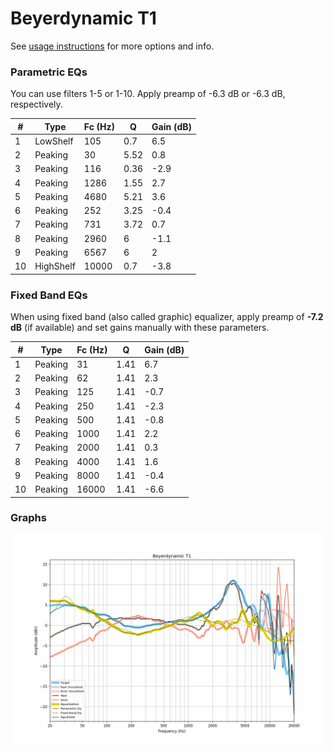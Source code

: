 # Beyerdynamic T1
See [usage instructions](https://github.com/jaakkopasanen/AutoEq#usage) for more options and info.

### Parametric EQs
You can use filters 1-5 or 1-10. Apply preamp of -6.3 dB or -6.3 dB, respectively.

|   # | Type      |   Fc (Hz) |    Q |   Gain (dB) |
|-----|-----------|-----------|------|-------------|
|   1 | LowShelf  |       105 | 0.7  |         6.5 |
|   2 | Peaking   |        30 | 5.52 |         0.8 |
|   3 | Peaking   |       116 | 0.36 |        -2.9 |
|   4 | Peaking   |      1286 | 1.55 |         2.7 |
|   5 | Peaking   |      4680 | 5.21 |         3.6 |
|   6 | Peaking   |       252 | 3.25 |        -0.4 |
|   7 | Peaking   |       731 | 3.72 |         0.7 |
|   8 | Peaking   |      2960 | 6    |        -1.1 |
|   9 | Peaking   |      6567 | 6    |         2   |
|  10 | HighShelf |     10000 | 0.7  |        -3.8 |

### Fixed Band EQs
When using fixed band (also called graphic) equalizer, apply preamp of **-7.2 dB** (if available) and set gains manually with these parameters.

|   # | Type    |   Fc (Hz) |    Q |   Gain (dB) |
|-----|---------|-----------|------|-------------|
|   1 | Peaking |        31 | 1.41 |         6.7 |
|   2 | Peaking |        62 | 1.41 |         2.3 |
|   3 | Peaking |       125 | 1.41 |        -0.7 |
|   4 | Peaking |       250 | 1.41 |        -2.3 |
|   5 | Peaking |       500 | 1.41 |        -0.8 |
|   6 | Peaking |      1000 | 1.41 |         2.2 |
|   7 | Peaking |      2000 | 1.41 |         0.3 |
|   8 | Peaking |      4000 | 1.41 |         1.6 |
|   9 | Peaking |      8000 | 1.41 |        -0.4 |
|  10 | Peaking |     16000 | 1.41 |        -6.6 |

### Graphs
![](./Beyerdynamic%20T1.png)
